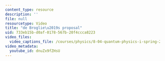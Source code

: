 ```yaml
---
content_type: resource
description: ''
file: null
resourcetype: Video
title: "de Broglie\u2019s proposal"
uid: 733eb15b-d0af-0178-567b-20f4ccca8223
video_files:
  video_captions_file: /courses/physics/8-04-quantum-physics-i-spring-2016/video-lectures/part-1/de-broglie2019s-proposal/dnuZx9fZHsU.vtt
video_metadata:
  youtube_id: dnuZx9fZHsU
---
```

